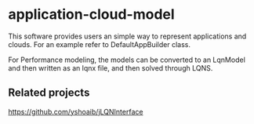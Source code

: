 application-cloud-model
=============
This software provides users an simple way to represent applications and clouds. For an example refer to 
DefaultAppBuilder class.

For Performance modeling, the models can be converted to an LqnModel and then written as an lqnx file, and then 
solved through LQNS.

Related projects
------
https://github.com/yshoaib/jLQNInterface
